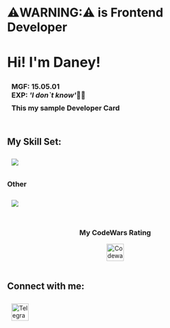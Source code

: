 # ⚠️WARNING:⚠️ is Frontend Developer
<h2 style="font-size: 32px;">
Hi! I'm Daney!</h2>
<h3 style="margin: 0 10px;">MGF: 15.05.01 <br> EXP:<i> 'I don`t know'</i>🤷‍♂️</h3>
<h3 style="margin: 10px">This my sample Developer Card</h3>


<br>


<h2>My Skill Set:</h2>

<div align="left">
<!-- <a href="https://en.wikipedia.org/wiki/HTML5" target="_blank"><img style="margin: 10px" src="https://profilinator.rishav.dev/skills-assets/html5-original-wordmark.svg" alt="HTML5" height="45" /></a>
<a href="https://www.w3schools.com/css/" target="_blank"><img style="margin: 10px" src="https://profilinator.rishav.dev/skills-assets/css3-original-wordmark.svg" alt="CSS3" height="45" /></a>
<a href="https://sass-lang.com/" target="_blank"><img style="margin: 10px" src="https://profilinator.rishav.dev/skills-assets/sass-original.svg" alt="Sass" height="45" /></a>
<a href="https://www.javascript.com/" target="_blank"><img style="margin: 10px" src="https://profilinator.rishav.dev/skills-assets/javascript-original.svg" alt="JavaScript" height="45" /></a>
<a href="https://reactjs.org/" target="_blank"><img style="margin: 10px" src="https://profilinator.rishav.dev/skills-assets/react-original-wordmark.svg" alt="React" height="45" /></a>
<a href="https://webpack.js.org/" target="_blank"><img style="margin: 10px" src="https://profilinator.rishav.dev/skills-assets/webpack-original.svg" alt="Webpack" height="45" /></a>
<a href="https://www.docker.com/" target="_blank"><img style="margin: 10px" src="https://profilinator.rishav.dev/skills-assets/docker-original-wordmark.svg" alt="Docker" height="45" /></a> -->
<a href="https://skillicons.dev">
  <img style='margin: 10px;' src="https://skillicons.dev/icons?i=html,css,sass,js,ts,react,webpack,vite" />
</a>

</div>

<h3>Other</h3>
<div align="left">
  <a href="https://skillicons.dev">
  <!-- figma, arduino -->
    <img style='margin: 10px;' src="https://skillicons.dev/icons?i=figma,arduino" />
  </a>
</div>


<br>


<!-- CodeWars -->
<div align="center">
  <h3>My CodeWars Rating</h3>
  <a href="https://www.codewars.com/users/shpdaney/" target="_blank">
    <img style="margin: 0" src="https://www.codewars.com/users/shpdaney/badges/large" alt="Codewars" height="40" />
  </a>
</div>


<br>


<h2>Connect with me:</h2>
<a href="https://t.me/blackwood_s/" target="_blank">
<img style="margin: 10px" src="https://user-images.githubusercontent.com/49933115/139837223-bf23d3a9-4638-4e17-994a-ac8678d5f517.png" alt="Telegram" height="40" />
</a>
